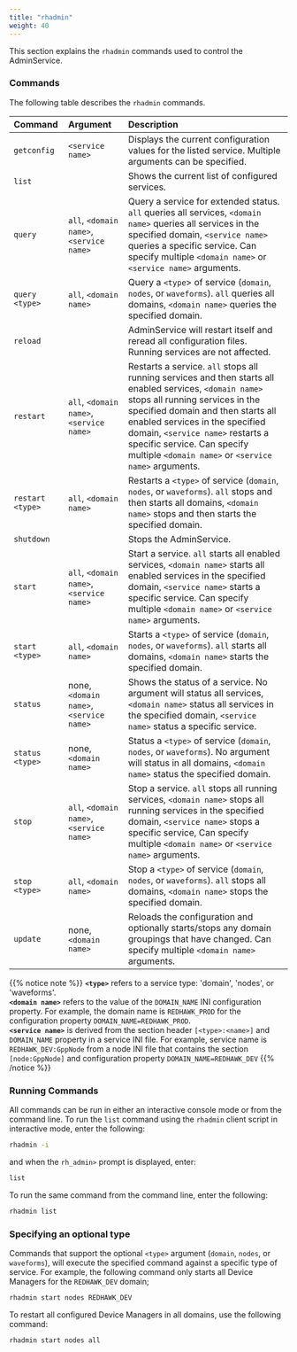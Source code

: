 ```yaml
---
title: "rhadmin"
weight: 40
---
```


This section explains the `rhadmin` commands  used to control the AdminService.

### Commands

The following table describes the `rhadmin` commands.

| **Command**      | **Argument**                             | **Description**                                                                                                |
| :--------------- | :--------------------------------------- |:-------------------------------------------------------------------------------------------------------------- |
| `getconfig`      | `<service name>`                         | Displays the current configuration values for the listed service. Multiple arguments can be specified.         |
| `list`           |                                          | Shows the current list of configured services.                                                                 |
| `query`          | `all`, `<domain name>`, `<service name>` | Query a service for extended status. `all` queries all services, `<domain name>` queries all services in the specified domain, `<service name>` queries a specific service. Can specify multiple `<domain name>` or `<service name>` arguments. |
| `query <type>`   | `all`, `<domain name>`                   | Query a `<type`> of service (`domain`, `nodes`, or `waveforms`). `all` queries all domains, `<domain name>` queries the specified domain.  |
| `reload`         |                                          | AdminService will restart itself and reread all configuration files. Running services are not affected.        |
| `restart`        | `all`, `<domain name>`, `<service name>` | Restarts a service. `all` stops all running services and then starts all enabled services,  `<domain name>` stops all running services in the specified domain and then starts all enabled services in the specified domain, `<service name>` restarts a specific service.  Can specify multiple `<domain name>` or `<service name>` arguments.   |
| `restart <type>` | `all`, `<domain name>`                   | Restarts a `<type>` of service (`domain`, `nodes`, or `waveforms`). `all` stops and then starts all domains, `<domain name>` stops and then starts the specified domain. |
| `shutdown`       |                                          | Stops the AdminService.                                                                                        |
| `start`          | `all`, `<domain name>`, `<service name>` | Start a service. `all` starts all enabled services, `<domain name>` starts all enabled services in the specified domain, `<service name>` starts a specific service. Can specify multiple `<domain name>` or `<service name>` arguments.  |
| `start <type>`   | `all`, `<domain name>`                   | Starts a `<type>` of service (`domain`, `nodes`, or `waveforms`). `all` starts all domains, `<domain name>` starts the specified domain.  |
| `status`         | none,`<domain name>`, `<service name>`   | Shows the status of a service. No argument will status all services, `<domain name>` status all services in the specified domain, `<service name>` status a specific service. |
| `status <type>`  | none, `<domain name>`                    | Status a `<type>` of service (`domain`, `nodes`, or `waveforms`). No argument will status in all domains, `<domain name>` status the specified domain.  |
| `stop`           | `all`, `<domain name>`, `<service name>` | Stop a service. `all` stops all running services,  `<domain name>` stops all running services in the specified domain, `<service name>` stops a specific service,  Can specify multiple `<domain name>` or `<service name>` arguments.   |
| `stop <type>`    | `all`, `<domain name>`                   | Stop a `<type>` of service (`domain`, `nodes`, or `waveforms`). `all` stops all domains, `<domain name>` stops the specified domain. |
| `update`         | none, `<domain name>`                    | Reloads the configuration and optionally starts/stops any domain groupings that have changed. Can specify multiple `<domain name>` arguments. |

{{% notice note %}}
**`<type>`** refers to a service type: 'domain', 'nodes', or 'waveforms'.  
**`<domain name>`** refers to the value of the `DOMAIN_NAME` INI configuration property. For example, the domain name is `REDHAWK_PROD` for the configuration property `DOMAIN_NAME=REDHAWK_PROD`.  
**`<service name>`** is derived from the section header `[<type>:<name>]` and `DOMAIN_NAME` property in a service INI file.  For example, service name is `REDHAWK_DEV:GppNode` from a node INI file that contains the section `[node:GppNode]` and configuration property `DOMAIN_NAME=REDHAWK_DEV`
{{% /notice %}}

### Running Commands
All commands can be run in either an interactive console mode or from the command line. To run the `list` command using the `rhadmin` client script in interactive mode, enter the following:
```sh
rhadmin -i
```
and when the `rh_admin>` prompt is displayed, enter:
```sh
list
```

To run the same command from the command line, enter the following:
```sh
rhadmin list
```

### Specifying an optional type
Commands that support the optional `<type>` argument (`domain`, `nodes`, or `waveforms`), will execute the specified command against a specific type of service. For example, the following command only starts all Device Managers for the `REDHAWK_DEV` domain;
```sh
rhadmin start nodes REDHAWK_DEV
```
To restart all configured Device Managers in all domains, use the following command:
```sh
rhadmin start nodes all
```
